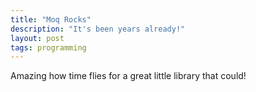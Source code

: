 ```yaml
---
title: "Moq Rocks"
description: "It's been years already!"
layout: post
tags: programming
---
```


Amazing how time flies for a great little library that could!
